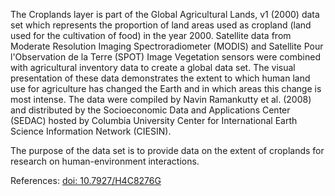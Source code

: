 The Croplands layer is part of the Global Agricultural Lands, v1 (2000) data set which represents the proportion of land areas used as cropland (land used for the cultivation of food) in the year 2000. Satellite data from Moderate Resolution Imaging Spectroradiometer (MODIS) and Satellite Pour l'Observation de la Terre (SPOT) Image Vegetation sensors were combined with agricultural inventory data to create a global data set. The visual presentation of these data demonstrates the extent to which human land use for agriculture has changed the Earth and in which areas this change is most intense. The data were compiled by Navin Ramankutty et al. (2008) and distributed by the Socioeconomic Data and Applications Center (SEDAC) hosted by Columbia University Center for International Earth Science Information Network (CIESIN).

The purpose of the data set is to provide data on the extent of croplands for research on human-environment interactions.

References: [doi: 10.7927/H4C8276G](https://doi.org/10.7927/H4C8276G)
